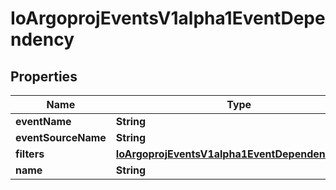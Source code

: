 

# IoArgoprojEventsV1alpha1EventDependency


## Properties

Name | Type | Description | Notes
------------ | ------------- | ------------- | -------------
**eventName** | **String** |  |  [optional]
**eventSourceName** | **String** |  |  [optional]
**filters** | [**IoArgoprojEventsV1alpha1EventDependencyFilter**](IoArgoprojEventsV1alpha1EventDependencyFilter.md) |  |  [optional]
**name** | **String** |  |  [optional]



